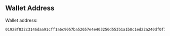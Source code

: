 ## Wallet Address

Wallet address:
```
01928f832c3146daa91cff1a6c9057ba52657e4e403250d553b1a1b8c1ed22a240df0f7907454d
```